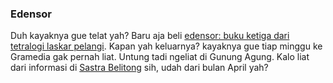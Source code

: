 ### Edensor

Duh kayaknya gue telat yah? Baru aja beli <a href="http://sastrabelitong.multiply.com/journal/item/4/Edensor_Buku_Ketiga_Dari_Tetralogi_Laskar_Pelangi_">edensor: buku ketiga dari tetralogi laskar pelangi</a>. Kapan yah keluarnya? kayaknya gue tiap minggu ke Gramedia gak pernah liat. Untung tadi ngeliat di Gunung Agung. Kalo liat dari informasi di <a href="http://sastrabelitong.multiply.com">Sastra Belitong</a> sih, udah dari bulan April yah?

<!-- {"time": "2007-08-30 01:51:56", "title": "Edensor"} -->
